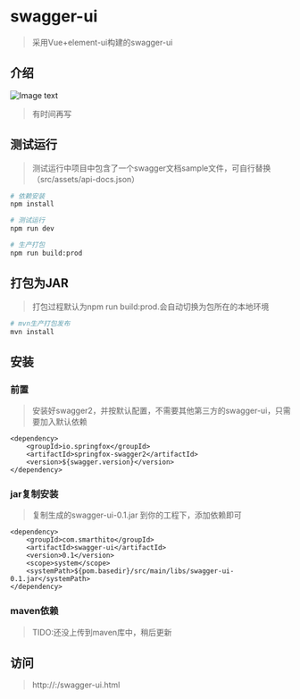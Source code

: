 # swagger-ui

> 采用Vue+element-ui构建的swagger-ui

## 介绍

![Image text](http://change-static.change.so/image/1562839586006.jpg)

> 有时间再写

## 测试运行

> 测试运行中项目中包含了一个swagger文档sample文件，可自行替换（src/assets/api-docs.json）

``` bash
# 依赖安装
npm install

# 测试运行
npm run dev

# 生产打包
npm run build:prod

```

## 打包为JAR

> 打包过程默认为npm run build:prod.会自动切换为包所在的本地环境

``` bash
# mvn生产打包发布
mvn install
```
## 安装

### 前置
> 安装好swagger2，并按默认配置，不需要其他第三方的swagger-ui，只需要加入默认依赖
```
<dependency>
    <groupId>io.springfox</groupId>
    <artifactId>springfox-swagger2</artifactId>
    <version>${swagger.version}</version>
</dependency>
```    

### jar复制安装
> 复制生成的swagger-ui-0.1.jar 到你的工程下，添加依赖即可
```
<dependency>
    <groupId>com.smarthito</groupId>
    <artifactId>swagger-ui</artifactId>
    <version>0.1</version>
    <scope>system</scope>
    <systemPath>${pom.basedir}/src/main/libs/swagger-ui-0.1.jar</systemPath>
</dependency>
```    

### maven依赖
> TIDO:还没上传到maven库中，稍后更新

## 访问
> http://<host>:<port>/swagger-ui.html
